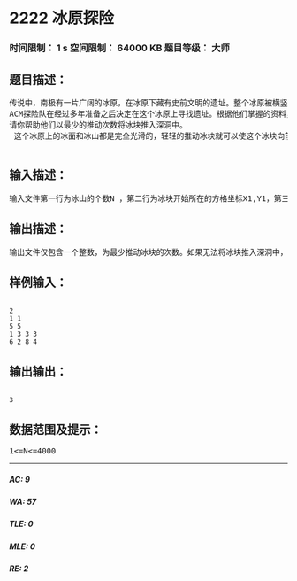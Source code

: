 # 2222 冰原探险   
### 时间限制： 1 s     空间限制： 64000 KB     题目等级： 大师  
## 题目描述：  

<pre>
传说中，南极有一片广阔的冰原，在冰原下藏有史前文明的遗址。整个冰原被横竖划分成了很多个大小相等的方格。在这个冰原上有N个大小不等的矩形冰山，这些巨大的冰山有着和南极一样古老的历史，每个矩形冰山至少占据一个方格，且其必定完整地占据方格。冰山和冰山之间不会重叠，也不会有边或点相连。以下两种情况均是不可能出现的：
ACM探险队在经过多年准备之后决定在这个冰原上寻找遗址。根据他们掌握的资料，在这个冰原上一个大小为一格的深洞中，藏有一个由史前人类制作的开关。而唯一可以打开这个开关的是一个占据接近一格的可移动的小冰块。显然，在南极是不可能有这样小的独立冰块的，所以这块冰块也一定是史前文明的产物。他们在想办法把这个冰块推到洞里去，这样就可以打开一条通往冰原底部的通道，发掘史前文明的秘密。冰块的起始位置与深洞的位置均不和任何冰山相邻。
请你帮助他们以最少的推动次数将冰块推入深洞中。  
 这个冰原上的冰面和冰山都是完全光滑的，轻轻的推动冰块就可以使这个冰块向前滑行，直到撞到一座冰山就在它的边上停下来。冰块可以穿过冰面上所有没有冰山的区域，也可以从两座冰山之间穿过（见下图）。冰块只能沿网格方向推动。

</pre>
  
  
## 输入描述：  

<pre>
输入文件第一行为冰山的个数N ，第二行为冰块开始所在的方格坐标X1,Y1，第三行为深洞所在的方格坐标X2,Y2，以下N行每行有四个数，分别是每个冰山所占的格子左上角和右下角坐标Xi1,Yi1,Xi2,Yi2
</pre>
  
  
## 输出描述：  

<pre>
输出文件仅包含一个整数，为最少推动冰块的次数。如果无法将冰块推入深洞中，则输出0。
</pre>
  
  
## 样例输入：  

<pre><code>
2
1 1
5 5
1 3 3 3
6 2 8 4
</code></pre>
  
  
## 输出输出：  

<pre><code>
3
</code></pre>
  
  
## 数据范围及提示：  

<pre>
1<=N<=4000
</pre>
  
  
***  

##### AC: 9  
##### WA: 57  
##### TLE: 0  
##### MLE: 0  
##### RE: 2  
